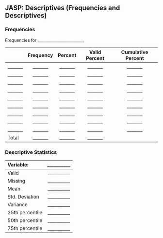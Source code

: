 ## JASP: Descriptives (Frequencies and Descriptives)

### Frequencies

Frequencies for \_\_\_\_\_\_\_\_\_\_\_\_\_\_\_\_\_\_\_\_\_\_\_\_

||Frequency|Percent|Valid Percent|Cumulative Percent|
| :- | :-: | :-: | :-: | :-: |
|\_\_\_\_\_\_\_|\_\_\_\_\_\_\_|\_\_\_\_\_\_\_|\_\_\_\_\_\_\_|\_\_\_\_\_\_\_|
|\_\_\_\_\_\_\_|\_\_\_\_\_\_\_|\_\_\_\_\_\_\_|\_\_\_\_\_\_\_|\_\_\_\_\_\_\_|
|\_\_\_\_\_\_\_|\_\_\_\_\_\_\_|\_\_\_\_\_\_\_|\_\_\_\_\_\_\_|\_\_\_\_\_\_\_|
|\_\_\_\_\_\_\_|\_\_\_\_\_\_\_|\_\_\_\_\_\_\_|\_\_\_\_\_\_\_|\_\_\_\_\_\_\_|
|\_\_\_\_\_\_\_|\_\_\_\_\_\_\_|\_\_\_\_\_\_\_|\_\_\_\_\_\_\_|\_\_\_\_\_\_\_|
|\_\_\_\_\_\_\_|\_\_\_\_\_\_\_|\_\_\_\_\_\_\_|\_\_\_\_\_\_\_|\_\_\_\_\_\_\_|
|\_\_\_\_\_\_\_|\_\_\_\_\_\_\_|\_\_\_\_\_\_\_|\_\_\_\_\_\_\_|\_\_\_\_\_\_\_|
|\_\_\_\_\_\_\_|\_\_\_\_\_\_\_|\_\_\_\_\_\_\_|\_\_\_\_\_\_\_|\_\_\_\_\_\_\_|
|\_\_\_\_\_\_\_|\_\_\_\_\_\_\_|\_\_\_\_\_\_\_|\_\_\_\_\_\_\_|\_\_\_\_\_\_\_|
|Total|\_\_\_\_\_\_\_|\_\_\_\_\_\_\_|\_\_\_\_\_\_\_| |

### Descriptive Statistics

|Variable:|\_\_\_\_\_\_\_\_\_\_|
| :- | :-: |
|Valid|\_\_\_\_\_\_\_\_\_\_|
|Missing|\_\_\_\_\_\_\_\_\_\_|
|Mean|\_\_\_\_\_\_\_\_\_\_|
|Std. Deviation|\_\_\_\_\_\_\_\_\_\_|
|Variance|\_\_\_\_\_\_\_\_\_\_|
|25th percentile|\_\_\_\_\_\_\_\_\_\_|
|50th percentile|\_\_\_\_\_\_\_\_\_\_|
|75th percentile|\_\_\_\_\_\_\_\_\_\_|
